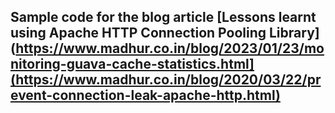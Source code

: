 ## Sample code for the blog article [Lessons learnt using Apache HTTP Connection Pooling Library](https://www.madhur.co.in/blog/2023/01/23/monitoring-guava-cache-statistics.html](https://www.madhur.co.in/blog/2020/03/22/prevent-connection-leak-apache-http.html)
